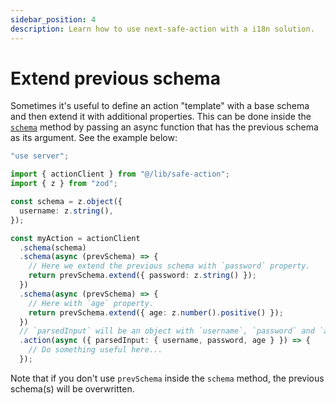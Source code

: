 ```yaml
---
sidebar_position: 4
description: Learn how to use next-safe-action with a i18n solution.
---
```


# Extend previous schema

Sometimes it's useful to define an action "template" with a base schema and then extend it with additional properties. This can be done inside the [`schema`](/docs/safe-action-client/instance-methods#schema) method by passing an async function that has the previous schema as its argument. See the example below:

```typescript
"use server";

import { actionClient } from "@/lib/safe-action";
import { z } from "zod";

const schema = z.object({
  username: z.string(),
});

const myAction = actionClient
  .schema(schema)
  .schema(async (prevSchema) => {
    // Here we extend the previous schema with `password` property.
    return prevSchema.extend({ password: z.string() });
  })
  .schema(async (prevSchema) => {
    // Here with `age` property.
    return prevSchema.extend({ age: z.number().positive() });
  })
  // `parsedInput` will be an object with `username`, `password` and `age` properties.
  .action(async ({ parsedInput: { username, password, age } }) => { 
    // Do something useful here...
  });
```

Note that if you don't use `prevSchema` inside the `schema` method, the previous schema(s) will be overwritten.